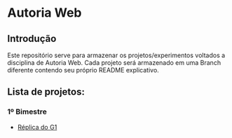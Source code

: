 # Autoria Web

## Introdução
Este repositório serve para armazenar os projetos/experimentos voltados a disciplina de Autoria Web. Cada projeto será armazenado em uma Branch diferente contendo seu próprio README explicativo.

## Lista de projetos:

### 1º Bimestre
- [Réplica do G1](https://github.com/Low043/Autoria-Web/tree/1B-G1)